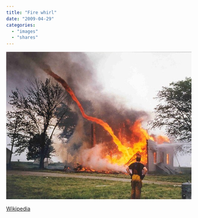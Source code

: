 ```yaml
---
title: "Fire whirl"
date: "2009-04-29"
categories: 
  - "images"
  - "shares"
---
```


![](images/4wnP83SaFmvhmirf19nl5ttOo1_r1_1280.jpg)

[Wikipedia](http://en.wikipedia.org/wiki/Fire_whirl)
